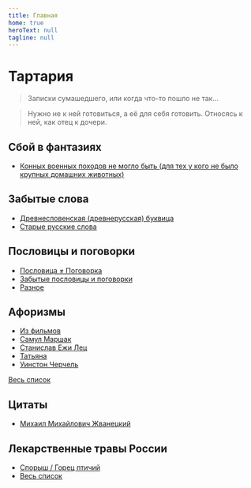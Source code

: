 ```yaml
---
title: Главная
home: true
heroText: null
tagline: null
---
```


# Тартария
> Записки сумашедшего, или когда что-то пошло не так...

> Нужно не к ней готовиться, а её для себя готовить.
> Относясь к ней, как отец к дочери.

## Сбой в фантазиях
- [Конных военных походов не могло быть (для тех у кого не было крупных домашних животных)](/broken_fantasies/war_horses.md)

## Забытые слова
- [Древнесловенская (древнерусская) буквица](/dictionary/abvgd.md)
- [Старые русские слова](/dictionary/russian_old_words.md)

## Пословицы и поговорки
- [Пословица ≠ Поговорка](/wisdom/diff.md)
- [Забытые пословицы и поговорки](/wisdom/README.md)
- [Разное](/wisdom/other.md)

## Афоризмы
- [Из фильмов](/aphorisms/#из-фильмов)
- [Самул Маршак](/aphorisms/#самул-маршак)
- [Станислав Ежи Лец](/aphorisms/#станислав-ежи-лец)
- [Татьяна](/aphorisms/#татьяна)
- [Уинстон Черчель](/aphorisms/#уинстон-черчель)

[Весь список](/aphorisms/README.md)

## Цитаты

- [Михаил Михайлович Жванецкий](/quotes/mikhail_mikhaylovich_zhvanetsky.md)

## Лекарственные травы России
- [Спорыш / Горец птичий](/russia_medicinal_herbs/polygonum_aviculare.md)
- [Весь список](/russia_medicinal_herbs/README.md)

